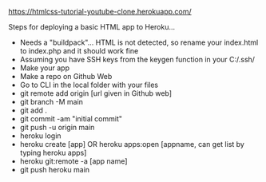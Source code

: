 https://htmlcss-tutorial-youtube-clone.herokuapp.com/

Steps for deploying a basic HTML app to Heroku...

* Needs a "buildpack"... HTML is not detected, so rename your index.html to index.php and it should work fine
* Assuming you have SSH keys from the keygen function in your C:/.ssh/
* Make your app
* Make a repo on Github Web
* Go to CLI in the local folder with your files
* git remote add origin [url given in Github web]
* git branch -M main
* git add .
* git commit -am "initial commit"
* git push -u origin main
* heroku login
* heroku create [app] OR heroku apps:open [appname, can get list by typing heroku apps]
* heroku git:remote -a [app name]
* git push heroku main